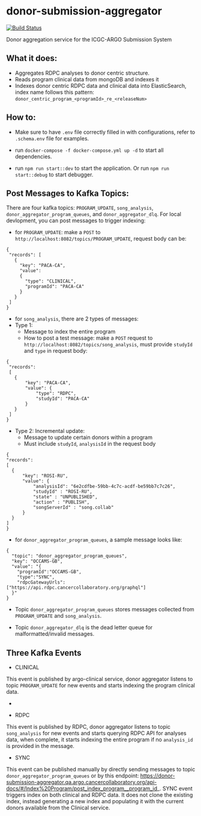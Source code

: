 # donor-submission-aggregator

[![Build Status](https://jenkins.qa.cancercollaboratory.org/buildStatus/icon?job=ARGO%2Fdonor-submission-aggregator%2Fdevelop)](https://jenkins.qa.cancercollaboratory.org/job/ARGO/job/donor-submission-aggregator/job/develop/)

Donor aggregation service for the ICGC-ARGO Submission System

## What it does:

- Aggregates RDPC analyses to donor centric structure.
- Reads program clinical data from mongoDB and indexes it
- Indexes donor centric RDPC data and clinical data into ElasticSearch, index name follows this pattern: `donor_centric_program_<programId>_re_<releaseNum>`

## How to:

- Make sure to have `.env` file correctly filled in with configurations, refer to `.schema.env` file for examples.

- run `docker-compose -f docker-compose.yml up -d` to start all dependencies.

- run `npm run start::dev` to start the application. Or run `npm run start::debug` to start debugger.

## Post Messages to Kafka Topics:

There are four kafka topics: `PROGRAM_UPDATE`, `song_analysis`, `donor_aggregator_program_queues`, and `donor_aggregator_dlq`.
For local devlopment, you can post messages to trigger indexing:

- for `PROGRAM_UPDATE`: make a `POST` to `http://localhost:8082/topics/PROGRAM_UPDATE`, request body can be:

```
{
 "records": [
   {
     "key": "PACA-CA",
     "value":
     {
       "type": "CLINICAL",
       "programId": "PACA-CA"
     }
   }
 ]
}
```

- for `song_analysis`, there are 2 types of messages:
- Type 1:
  - Message to index the entire program
  - How to post a test message: make a `POST` request to `http://localhost:8082/topics/song_analysis`, must provide `studyId` and `type` in request body:

```
{
 "records":
 [
   {
       "key": "PACA-CA",
       "value": {
           "type": "RDPC",
           "studyId": "PACA-CA"
       }
   }
 ]
}
```

- Type 2: Incremental update:
  - Message to update certain donors within a program
  - Must include `studyId`, `analysisId` in the request body

```
{
"records":
[
  {
      "key": "ROSI-RU",
      "value": {
          "analysisId": "6e2cdfbe-59bb-4c7c-acdf-be59bb7c7c26",
          "studyId" : "ROSI-RU",
          "state" : "UNPUBLISHED",
          "action" : "PUBLISH",
          "songServerId" : "song.collab"
      }
  }
]
}
```

- for `donor_aggregator_program_queues`, a sample message looks like:

```
{
  "topic": "donor_aggregator_program_queues",
  "key": "OCCAMS-GB",
  "value": "{
    "programId":"OCCAMS-GB",
    "type":"SYNC",
    "rdpcGatewayUrls": ["https://api.rdpc.cancercollaboratory.org/graphql"]
  }"
}
```

- Topic `donor_aggregator_program_queues` stores messages collected from `PROGRAM_UPDATE` and `song_analysis`.

- Topic `donor_aggregator_dlq` is the dead letter queue for malformatted/invalid messages.

## Three Kafka Events

- CLINICAL

This event is published by argo-clinical service, donor aggregator listens to topic `PROGRAM_UPDATE` for new events and starts indexing the program clinical data.

-

* RDPC

This event is published by RDPC, donor aggregator listens to topic `song_analysis` for new events and starts querying RDPC API for analyses data, when complete, it starts indexing the entire program if no `analysis_id` is provided in the message.

- SYNC

This event can be published manually by directly sending messages to topic `donor_aggregator_program_queues` or by this endpoint: https://donor-submission-aggregator.qa.argo.cancercollaboratory.org/api-docs/#/Index%20Program/post_index_program__program_id_.
SYNC event triggers index on both clinical and RDPC data. It does not clone the existing index, instead generating a new index and populating it with the current donors available from the Clinical service.
